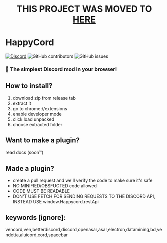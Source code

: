 <h1 align="center">THIS PROJECT WAS MOVED TO <a href="https://github.com/Wumpus-University/HappyCord">HERE</a></h1>



# HappyCord

[![Discord](https://img.shields.io/discord/1103066670576193627?style=for-the-badge&color=%235562EA)](https://discord.gg/Q6UYNawvaF)
 ![GitHub contributors](https://img.shields.io/github/contributors/happyendermangit/happycord?style=for-the-badge) ![GitHub issues](https://img.shields.io/github/issues/happyendermangit/happycord?style=for-the-badge)

### 🚀 The simplest Discord mod in your browser!

## How to install?

1. download zip from release tab
2. extract it
3. go to chrome://extensions
4. enable developer mode
5. click load unpacked
6. choose extracted folder

## Want to make a plugin?
read docs (soon™️) 
## Made a plugin?
- create  a pull request and we'll verify the code to make sure it's safe
- NO MINIFIED/OBSFUCTED code allowed
- CODE MUST BE READABLE
- DON'T USE FETCH FOR SENDING REQUESTS TO THE DISCORD API, INSTEAD USE window.Happycord.restApi

## keywords [ignore]:
vencord,ven,betterdiscord,discord,openasar,asar,electron,datamining,bd,vendetta,aluicord,cord,spacebar
